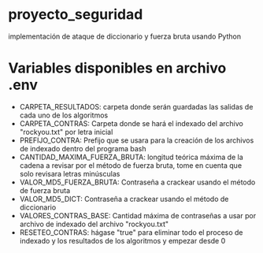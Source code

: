 # proyecto_seguridad
implementación de ataque de diccionario y fuerza bruta usando Python

# Variables disponibles en archivo .env
* CARPETA_RESULTADOS: carpeta donde serán guardadas las salidas de cada uno de los algoritmos
* CARPETA_CONTRAS: Carpeta donde se hará el indexado del archivo "rockyou.txt" por letra inicial
* PREFIJO_CONTRA: Prefijo que se usara para la creación de los archivos de indexado dentro del programa bash
* CANTIDAD_MAXIMA_FUERZA_BRUTA: longitud teórica máxima de la cadena a revisar por el método de fuerza bruta, tome en cuenta que solo revisara letras minúsculas
* VALOR_MD5_FUERZA_BRUTA: Contraseña a crackear usando el método de fuerza bruta
* VALOR_MD5_DICT: Contraseña a crackear usando el método de diccionario
* VALORES_CONTRAS_BASE: Cantidad máxima de contraseñas a usar por archivo de indexado del archivo "rockyou.txt"
* RESETEO_CONTRAS: hágase "true" para eliminar todo el proceso de indexado y los resultados de los algoritmos y empezar desde 0
